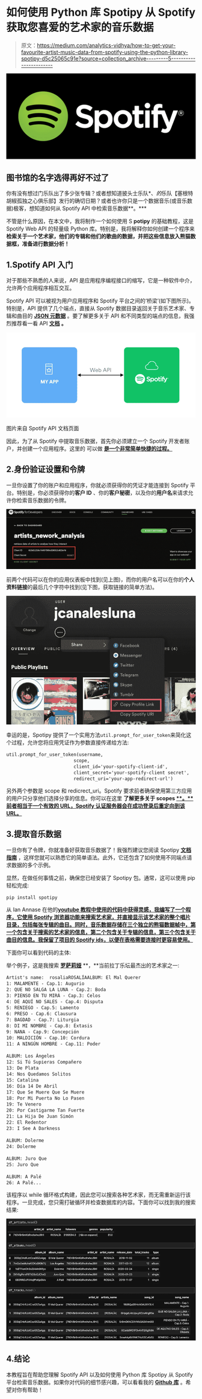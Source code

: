 # 如何使用 Python 库 Spotipy 从 Spotify 获取您喜爱的艺术家的音乐数据

> 原文：<https://medium.com/analytics-vidhya/how-to-get-your-favourite-artist-music-data-from-spotify-using-the-python-library-spotipy-d5c25065c91e?source=collection_archive---------5----------------------->

![](img/2382ea22367a4c0f1f6c5591c76ad390.png)

## 图书馆的名字选得再好不过了

你有没有想过门乐队出了多少张专辑？或者想知道披头士乐队*、*的*乐队【塞根特胡椒孤独之心俱乐部】发行的确切日期？或者也许你只是一个数据音乐(或音乐数据)极客，想知道如何从 Spotify API 中检索音乐数据**。***

不管是什么原因，在本文中，我将制作一个如何使用 S **potipy** 的基础教程，这是 Spotify Web API 的轻量级 Python 库。特别是，我将解释你如何创建一个程序来**检索关于一个艺术家，他们的专辑和他们的歌曲的数据，并把这些信息放入熊猫数据框，准备进行数据分析！**

## 1.Spotify API 入门

对于那些不熟悉的人来说，API 是应用程序编程接口的缩写，它是一种软件中介，允许两个应用程序相互交互。

Spotify API 可以被视为用户应用程序和 Spotify 平台之间的‘桥梁’(如下图所示)。特别是，API 提供了几个端点，直接从 Spotify 数据目录返回关于音乐艺术家、专辑和曲目的 [**JSON 元数据**](https://developer.spotify.com/documentation/web-api/reference/object-model/) 。要了解更多关于 API 和不同类型的端点的信息，我强烈推荐看一看 API [**文档**](https://developer.spotify.com/documentation/) **。**

![](img/e77c08312ff84e632360458bde899028.png)

图片来自 Spotify API 文档页面

因此，为了从 Spotify 中提取音乐数据，首先你必须建立一个 Spotify 开发者账户，并创建一个应用程序。这里的 可以做 [**是一个非常简单快捷的过程。**](https://developer.spotify.com/dashboard/login)

## 2.身份验证设置和令牌

一旦你设置了你的账户和应用程序，你就必须获得你的凭证才能连接到 Spotify 平台。特别是，你必须获得你的**客户 ID** 、你的**客户秘密**，以及你的**用户名**来请求允许你检索音乐数据的令牌。

![](img/86ae1705b88c10576652eaaa7f75a2e8.png)

前两个代码可以在你的应用仪表板中找到(见上图)，而你的用户名可以在你的**个人资料链接**的最后几个字符中找到(见下图，获取链接的简单方法)。

![](img/2c1ef44c2a89cea902a76a51d8d45f16.png)

幸运的是，Spotipy 提供了一个实用方法`util.prompt_for_user_token`来简化这个过程，允许您将应用凭证作为参数直接传递给方法:

```
util.prompt_for_user_token(username,
                         scope,
                         client_id='your-spotify-client-id',
                         client_secret='your-spotify-client secret',
                         redirect_uri='your-app-redirect-url')
```

另外两个参数是 scope 和 redicrect_uri。Spotify 要求前者确保使用第三方应用的用户只分享他们选择分享的信息。你可以在这里 **了解更多关于 scopes [**。**前者相当于一个有效的 URL，Spotify 认证服务器会在成功登录后重定向到该 URL。](https://developer.spotify.com/documentation/general/guides/scopes/)**

## 3.提取音乐数据

一旦你有了令牌，你就准备好获取音乐数据了！我强烈建议您阅读 Spotipy [**文档指南**](https://spotipy.readthedocs.io/en/2.11.2/) ，这样您就可以熟悉它的简单语法。此外，它还包含了如何使用不同端点请求数据的多个示例。

显然，在做任何事情之前，确保您已经安装了 Spotipy 包。通常，这可以使用 pip 轻松完成:

```
pip install spotipy
```

从 Ian Annase 在他的[**youtube 教程中使用的代码中获得灵感，我编写了一个程序，它使用 Spotify 浏览器功能来搜索艺术家，并直接显示该艺术家的整个唱片目录，包括每张专辑的曲目。同时，音乐数据存储在三个独立的熊猫数据帧中，第一个包含关于搜索的艺术家的信息，第二个包含关于专辑的信息，第三个包含关于曲目的信息。我保留了项目的 Spotify ids，以便在表格需要连接时更容易使用。**](https://www.youtube.com/watch?v=tmt5SdvTqUI)

下面你可以看到代码的主体:

举个例子，这是我搜索 [**罗萨莉娅**](https://en.wikipedia.org/wiki/Rosal%C3%ADa_(singer)) **，**当前拉丁乐坛最杰出的艺术家之一:

```
Artist's name:  rosaliaROSALÍAALBUM: El Mal Querer
1: MALAMENTE - Cap.1: Augurio
2: QUE NO SALGA LA LUNA - Cap.2: Boda
3: PIENSO EN TU MIRÁ - Cap.3: Celos
4: DE AQUÍ NO SALES - Cap.4: Disputa
5: RENIEGO - Cap.5: Lamento
6: PRESO - Cap.6: Clausura
7: BAGDAD - Cap.7: Liturgia
8: DI MI NOMBRE - Cap.8: Éxtasis
9: NANA - Cap.9: Concepción
10: MALDICIÓN - Cap.10: Cordura
11: A NINGÚN HOMBRE - Cap.11: Poder

ALBUM: Los Ángeles
12: Si Tú Supieras Compañero
13: De Plata
14: Nos Quedamos Solitos
15: Catalina
16: Día 14 De Abril
17: Que Se Muere Que Se Muere
18: Por Mi Puerta No Lo Pasen
19: Te Venero
20: Por Castigarme Tan Fuerte
21: La Hija De Juan Simón
22: El Redentor
23: I See A Darkness

ALBUM: Dolerme
24: Dolerme

ALBUM: Juro Que
25: Juro Que

ALBUM: A Palé
26: A Palé...
```

该程序以 while 循环格式构建，因此您可以搜索各种艺术家，而无需重新运行该程序。一旦完成，您只需打破循环并检查数据库的内容。下面你可以找到我的搜索结果:

![](img/73f47107a2439943ae60cdd4a4e6b565.png)

## 4.结论

本教程旨在帮助您理解 Spotify API 以及如何使用 Python 库 Spotipy 从 Spotify 平台检索音乐数据。如果你对代码的细节感兴趣，可以看看我的 [**Github 库**](https://github.com/jcanalesluna/music_data_spotipy/blob/master/extract_data_spotify.ipynb) 。希望对你有帮助！